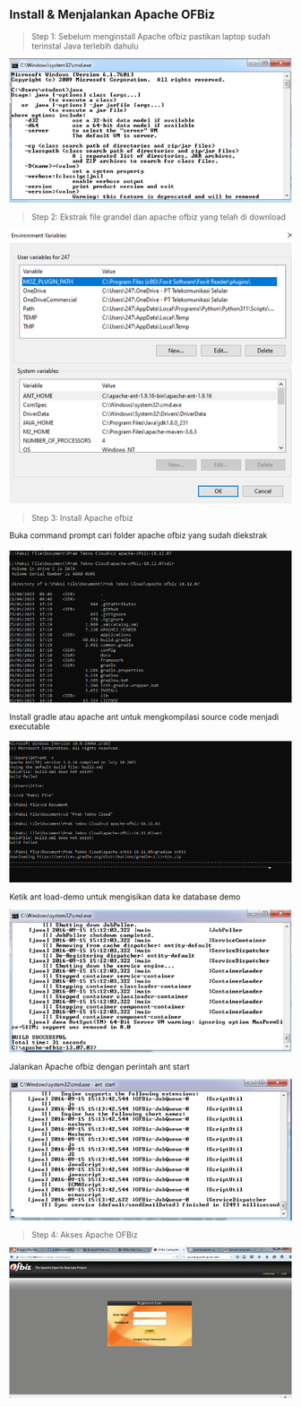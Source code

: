 Install & Menjalankan Apache OFBiz
--------------------

>Step 1: Sebelum menginstall Apache ofbiz pastikan laptop sudah terinstal Java terlebih dahulu

![1](jdk-check.png)

>Step 2: Ekstrak file grandel dan apache ofbiz yang telah di download

![2](enviroment.png)

>Step 3: Install Apache ofbiz

Buka command prompt cari folder apache ofbiz yang sudah diekstrak

![3](dir-obiz.png)

Install gradle atau apache ant untuk mengkompilasi source code menjadi executable

![4](download-biz.png)

Ketik ant load-demo untuk mengisikan data ke database demo

![5](load-demo.png)

Jalankan Apache ofbiz dengan perintah ant start

![6](start-obfix.png)

>Step 4: Akses Apache OFBiz

![7](login-page.png)
